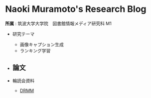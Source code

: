 # Naoki Muramoto's Research Blog

**所属** : 筑波大学大学院　図書館情報メディア研究科 M1

- 研究テーマ
  - 画像キャプション生成
  - ランキング学習

- 論文
  - 

- 輪読会資料
  - [DRMM](https://muramon.github.io/research-blog/reading/drmm)

